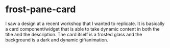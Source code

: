 # frost-pane-card
I saw a design at a recent workshop that I wanted to replicate. It is basically a card component/widget that is able to take dynamic content in both the title and the description. The card itself is a frosted glass and the background is a dark and dynamic gif/animation.
